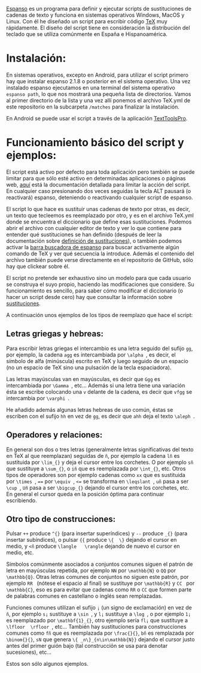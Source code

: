 [Espanso](https://espanso.org/) es un programa para definir y ejecutar scripts de sustituciones de cadenas de texto y funciona en sistemas operativos Windows, MacOS y Linux. Con él he diseñado un script para escribir código [TeX](https://es.wikipedia.org/wiki/TeX) muy rápidamente. El diseño del script tiene en consideración la distribución del teclado que se utiliza comúnmente en España e Hispanoamérica.

# Instalación:

En sistemas operativos, excepto en Android, para utilizar el script primero hay que instalar espanso 2.1.8 o posterior en el sistema operativo. Una vez instalado espanso ejecutamos en una terminal del sistema operativo `espanso path`, lo que nos mostrará una pequeña lista de directorios. Vamos al primer directorio de la lista y una vez allí ponemos el archivo TeX.yml de este repositorio en la subcarpeta `/matches` para finalizar la instalación.

En Android se puede usar el script a través de la aplicación [TextToolsPro](https://github.com/lochidev/TextToolsPro).

# Funcionamiento básico del script y ejemplos:

El script está activo por defecto para toda aplicación pero también se puede limitar para que sólo esté activo en determinadas aplicaciones o páginas web, [aquí](https://espanso.org/docs/configuration/app-specific-configurations/) está la documentación detallada para limitar la acción del script. En cualquier caso presionando dos veces seguidas la tecla ALT pausará (o reactivará) espanso, deteniendo o reactivando cualquier script de espanso.

El script lo que hace es sustituir unas cadenas de texto por otras, es decir, un texto que tecleemos es reemplazado por otro, y es en el archivo TeX.yml donde se encuentra el diccionario que define esas sustituciones. Podemos abrir el archivo con cualquier editor de texto y ver lo que contiene para entender qué sustituciones se han definido (después de leer la documentación sobre [definición de sustituciones](https://espanso.org/docs/matches/basics/#static-matches)), o también podemos activar la [barra buscadora de espanso](https://espanso.org/docs/configuration/options/#customizing-the-search-bar) para buscar activamente algún comando de TeX y ver qué secuencia la introduce. Además el contenido del archivo también puede verse directamente en el repositorio de GitHub, sólo hay que clickear sobre él.

El script no pretende ser exhaustivo sino un modelo para que cada usuario se construya el suyo propio, haciendo las modificaciones que considere. Su funcionamiento es sencillo, para saber cómo modificar el diccionario (o hacer un script desde cero) hay que consultar la información sobre [sustituciones](https://espanso.org/docs/matches/basics/).

A continuación unos ejemplos de los tipos de reemplazo que hace el script:

## Letras griegas y hebreas:

Para escribir letras griegas el intercambio es una letra seguido del sufijo `gg`, por ejemplo, la cadena `agg` es intercambiada por `\alpha `, es decir, el símbolo de alfa (minúscula) escrito en TeX y luego seguido de un espacio (no un espacio de TeX sino una pulsación de la tecla espaciadora).

Las letras mayúsculas van en mayúsculas, es decir que `Ggg` es intercambiada por `\Gamma `, etc... Además si una letra tiene una variación ésta se escribe colocando una `v` delante de la cadena, es decir que `vfgg` se intercambia por `\varphi `.

He añadido además algunas letras hebreas de uso común, éstas se escriben con el sufijo `hh` en vez de `gg`, es decir que `ahh` deja el texto `\aleph `.

## Operadores y relaciones:

En general son dos o tres letras (generalmente letras significativas del texto en TeX al que reemplazan) seguidas de `ñ`, por ejemplo la cadena `lñ` es sustituida por `\lim_{}` y deja el cursor entre los corchetes. O por ejemplo `sñ` que sustituye a `\sum_{}`, o `iñ` que es reemplazada por `\int_{}`, etc. Otros tipos de operadores son por ejemplo cadenas como `xx` que es sustituida por `\times `, `==` por `\equiv `, `<=` se transforma en `\leqslant `, `uñ` pasa a ser `\cup `, `Uñ` pasa a ser `\bigcup_{}` dejando el cursor entre los corchetes, etc. En general el cursor queda en la posición óptima para continuar escribiendo.

## Otro tipo de construcciones:

Pulsar `++` produce `^{}` (para insertar superíndices) y `--` produce `_{}` (para insertar subíndices), o pulsar `{{` produce `\{  \}` dejando el cursor en medio, y `<ñ` produce `\langle   \rangle` dejando de nuevo el cursor en medio, etc.

Símbolos comúnmente asociados a conjuntos comunes siguen el patrón de letra en mayúsculas repetida, por ejemplo `NN` por `\mathbb{N}` o `QQ` por `\mathbb{Q}`. Otras letras comunes de conjuntos no siguen este patrón, por ejemplo `RR ` (nótese el espacio al final) se sustituye por `\mathbb{R}` y `CC ` por `\mathbb{C}`, eso es para evitar que cadenas como `RR` o `CC` que formen parte de palabras comunes en castellano o inglés sean remplazadas.

Funciones comunes utilizan el sufijo `¡` (un signo de exclamación) en vez de `ñ`, por ejemplo `s¡` sustituye a `\sin `, y `l¡` sustituye a `\log `, o por ejemplo `1¡` es reemplazado por `\mathbf{1}_{}`, otro ejemplo sería `fl¡` que sustituye a `\lfloor  \rfloor `, etc... También hay sustituciones para construcciones comunes como `fñ` que es reemplazada por `\frac{}{}`, `bñ` es remplazada por `\binom{}{}`, `sN` que genera `\{ _n\}_{n\in\mathbb{N}}` dejando el cursor justo antes del primer guión bajo (tal construcción se usa para denotar sucesiones), etc...

Estos son sólo algunos ejemplos.

